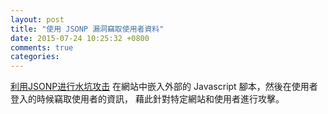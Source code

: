 ```yaml
---
layout: post
title: "使用 JSONP 漏洞竊取使用者資料"
date: 2015-07-24 10:25:32 +0800
comments: true
categories: 
---
```



<!-- more -->


[利用JSONP进行水坑攻击] 在網站中嵌入外部的 Javascript 腳本，然後在使用者登入的時候竊取使用者的資訊，
藉此針對特定網站和使用者進行攻擊。

[利用JSONP进行水坑攻击]:http://drops.wooyun.org/papers/6612